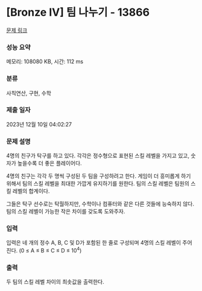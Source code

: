 # [Bronze IV] 팀 나누기 - 13866 

[문제 링크](https://www.acmicpc.net/problem/13866) 

### 성능 요약

메모리: 108080 KB, 시간: 112 ms

### 분류

사칙연산, 구현, 수학

### 제출 일자

2023년 12월 10일 04:02:27

### 문제 설명

<p>4명의 친구가 탁구를 하고 있다. 각각은 정수형으로 표현된 스킬 레벨을 가지고 있고, 숫자가 높을수록 더 좋은 플레이어다.</p>

<p>4명의 친구는 각각 두 명씩 구성된 두 팀을 구성하려고 한다. 게임이 더 흥미롭게 하기 위해서 팀의 스킬 레벨을 최대한 가깝게 유지하기를 원한다. 팀의 스킬 레벨은 팀원의 스킬 레벨의 합계이다.</p>

<p>그들은 탁구 선수로는 탁월하지만, 수학이나 컴퓨터와 같은 다른 것들에 능숙하지 않다. 팀의 스킬 레벨이 가능한 작은 차이를 갖도록 도와주자.</p>

### 입력 

 <p>입력은 네 개의 정수 A, B, C 및 D가 포함된 한 줄로 구성되며 4명의 스킬 레벨이 주어진다. (0 ≤ A ≤ B ≤ C ≤ D ≤ 10<sup>4</sup>)</p>

### 출력 

 <p>두 팀의 스킬 레벨 차이의 최솟값을 출력한다.</p>

